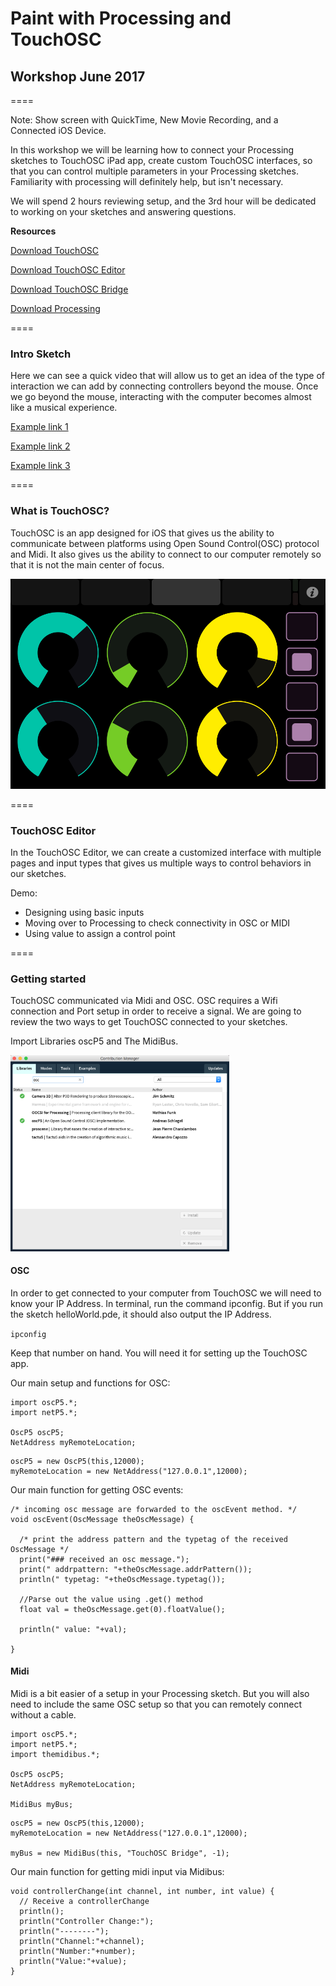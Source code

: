# Paint with Processing and TouchOSC
## Workshop June 2017

====

Note: Show screen with QuickTime, New Movie Recording, and a Connected iOS Device.

In this workshop we will be learning how to connect your Processing sketches to TouchOSC iPad app, create custom TouchOSC interfaces, so that you can control multiple parameters in your Processing sketches. Familiarity with processing will definitely help, but isn't necessary.

We will spend 2 hours reviewing setup, and the 3rd hour will be dedicated to working on your sketches and answering questions.

**Resources**

[Download TouchOSC](https://itunes.apple.com/app/touchosc/id288120394)

[Download TouchOSC Editor](https://hexler.net/software/touchosc#downloads)

[Download TouchOSC Bridge](https://hexler.net/software/touchosc#downloads)

[Download Processing](https://processing.org/download/)

====

### Intro Sketch
Here we can see a quick video that will allow us to get an idea of the type of interaction we can add by connecting controllers beyond the mouse. Once we go beyond the mouse, interacting with the computer becomes almost like a musical experience.

[Example link 1](https://vimeo.com/59984923)

[Example link 2](https://vimeo.com/59984923)

[Example link 3](https://vimeo.com/59984923)

====

### What is TouchOSC?
TouchOSC is an app designed for iOS that gives us the ability to communicate between platforms using Open Sound Control(OSC) protocol and Midi. It also gives us the ability to connect to our computer remotely so that it is not the main center of focus.

<img src="img1.png"/>

====

### TouchOSC Editor
In the TouchOSC Editor, we can create a customized interface with multiple pages and input types that gives us multiple ways to control behaviors in our sketches.

Demo:
- Designing using basic inputs
- Moving over to Processing to check connectivity in OSC or MIDI
- Using value to assign a control point

====

### Getting started
TouchOSC communicated via Midi and OSC. OSC requires a Wifi connection and Port setup in order to receive a signal. We are going to review the two ways to get TouchOSC connected to your sketches.

Import Libraries oscP5 and The MidiBus.

<img src="img2.png" width="350"/>


#### OSC
In order to get connected to your computer from TouchOSC we will need to know your IP Address. In terminal, run the command ipconfig. But if you run the sketch helloWorld.pde, it should also output the IP Address.

`ipconfig`

Keep that number on hand. You will need it for setting up the TouchOSC app.

Our main setup and functions for OSC:

```
import oscP5.*;
import netP5.*;

OscP5 oscP5;
NetAddress myRemoteLocation;
```

```
oscP5 = new OscP5(this,12000);
myRemoteLocation = new NetAddress("127.0.0.1",12000);
```

Our main function for getting OSC events:
```
/* incoming osc message are forwarded to the oscEvent method. */
void oscEvent(OscMessage theOscMessage) {

  /* print the address pattern and the typetag of the received OscMessage */
  print("### received an osc message.");
  print(" addrpattern: "+theOscMessage.addrPattern());
  println(" typetag: "+theOscMessage.typetag());

  //Parse out the value using .get() method
  float val = theOscMessage.get(0).floatValue();

  println(" value: "+val);
  
}
```


#### Midi
Midi is a bit easier of a setup in your Processing sketch. But you will also need to include the same OSC setup so that you can remotely connect without a cable.


```
import oscP5.*;
import netP5.*;
import themidibus.*;

OscP5 oscP5;
NetAddress myRemoteLocation;

MidiBus myBus;
```

```
oscP5 = new OscP5(this,12000);
myRemoteLocation = new NetAddress("127.0.0.1",12000);

myBus = new MidiBus(this, "TouchOSC Bridge", -1);
```

Our main function for getting midi input via Midibus:
```
void controllerChange(int channel, int number, int value) {
  // Receive a controllerChange
  println();
  println("Controller Change:");
  println("--------");
  println("Channel:"+channel);
  println("Number:"+number);
  println("Value:"+value);
}
```
